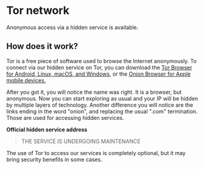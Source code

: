 <!-- language: en -->
<!-- title: Anonymous access via our hidden service with Tor -->

# Tor network

Anonymous access via a hidden service is available.

## How does it work?

Tor is a free piece of software used to browse the Internet anonymously. To connect via our hidden service on Tor, you can download the [Tor Browser for Android, Linux, macOS, and Windows](https://www.torproject.org/download/), or the [Onion Browser for Apple mobile devices.](https://onionbrowser.com/)

After you got it, you will notice the name was right. It is a browser, but anonymous. Now you can start exploring as usual and your IP will be hidden by multiple layers of technology. Another difference you will notice are the links ending in the word "onion", and replacing the usual ".com" termination. Those are used for accessing hidden services.

**Official hidden service address**

> THE SERVICE IS UNDERGOING MAINTENANCE

The use of Tor to access our services is completely optional, but it may bring security benefits in some cases.
